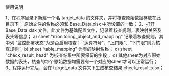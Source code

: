 使用说明

1、在程序目录下新建一个名 target_data 的文件夹，并将核查原始数据存放在此目录下；
    原始文件的名称必须和 Base_Data.xlsx 中所设置的一致；
2、打开 Base_Data.xlsx 文件，此文件为基础配置文件，记录着核查规则，表映射关系及表头等信息；
    a) sheet "monitoring_object_and_mapping" 记录着核查规则，其中列 “监控部署状态”为是否启用核查；
        “运算符号”、“上门限”、“下门限”则为核查规则；
    b) sheet “table_mapping” 为表的映射名称；
    c) sheet "check_result_head" 为核查结果中所要保留的字段；
    d) 其他sheet为对应原始数据的表头，核查的每个原始数据均需要有一个对应的sheet才可以正常运行；
3、程序运行完后，会在 target_data 文件夹下生成核查结果 check_result.xlsx；